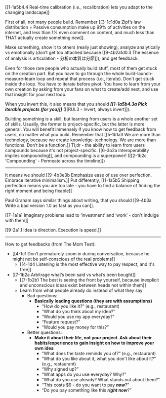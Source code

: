 [[1-1a5b4.4 Real-time calibration (i.e., recalibration) lets you adapt to the changing landscape]]

First of all, not many people build. Remember [[3-1c1d0a Zipf’s law distribution = Passive consumption make up 99% of activities on the internet, and less than 1% even comment on content, and much less than THAT actually create something new]].

Make something, show it to others (really just showing), analyze analytically vs emotionally (don’t get too attached because [[9-4b2a1d0.3 The essence of analysis is articulation - 分析の本質は分節]]), and get feedback.

Even for those rare people who actually build stuff, most of them get stuck on the creation part. But you have to go through the whole build-launch-measure-learn loop and repeat that process (i.e., iterate). Don't get stuck inside the loop. You have to iterate before pivot. You have to learn from your own creation by asking from your fans on what to create/add next, and use that insight for your next loop.

When you invert this, it also means that you should ***[[1-1a5b4.3a Pick iterable projects (for you)]]*** ([[RUL3 - Invert, always invert]]).

Building something is a skill, but learning from users is a whole another set of skills. Usually, the former is project-specific, but the latter is more general. You will benefit immensely if you know how to get feedback from users, no matter what you build. Remember that [[5-1b1a3 We are more than technology, because we create knowledge-technology. We are more than functions. Don’t be a function.]] Tl;dr - the ability to learn from users compounds because it's not project-specific. [[6-3b2a Interoperability implies compounding]], and compounding is a superpower! ([[2-1b2c 'Compounding' - Permeate across the timeline]])

---
It means we should [[9-4b3e3b Emphasize ease of use over perfection. Embrace iterative minimalism.]] Put differently, [[1-1a5b5 Shipping perfection means you are too late - you have to find a balance of finding the right moment and being fixable]]

Paul Graham says similar things about writing, that you should [[9-4b3a Write a bad version 1.0 as fast as you can]].

[[7-1a1a1 Imaginary problems lead to ‘investment’ and ‘work’ - don't indulge with them]]

[[9-2a1.1 Idea is direction. Execution is speed.]]

---
How to get feedbacks (from The Mom Test):
- [[4-1c1 Don’t prematurely zoom in during conversation, because he might not be self-conscious of the real problems]]
	- [[4-1d4 Listening is the most effective way to pay respect, and it's free]]
- [[7-1b2a Arbitrage what’s been said vs what’s been bought]]
	- [[7-1b2b1 The best is seeing the front by yourself, because inexplicit and unconscious ideas exist between heads not within them]]
	- Learn from what people already do instead of what they say 
	    - Bad questions:
	        - **Basically leading questions (they are with assumptions)**
	            - “How do you like it?” (e.g., restaurant)
	            - “What do you think about my idea?”
	            - “Would you use my app everyday?”
	            - “Feature request?”
	            - “Would you pay money for this?”
	    - Better questions:
	        - **Make it about their life, not your project. Ask about their habits/experience to gain insight on how to improve your own idea**
	            - “What does the taste reminds you of?” (e.g., restaurant)
	            - “What do you like about it, what you don't like about it?” (e.g., restaurant)
	            - “Why signed up?”
	            - “What apps do you use everyday? Why?”
	            - “What do  you use already? What stands out about them?”
	            - “This costs $9 - do you want to pay ***now***?”
	            - “Do you pay something like this ***right now***?”
